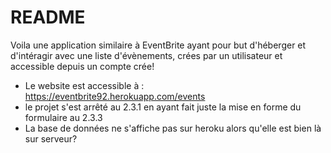 # README

Voila une application similaire à EventBrite ayant pour but d'héberger et d'intéragir avec une liste d'évènements, crées par un utilisateur et accessible depuis un compte crée!

 - Le website est accessible à : https://eventbrite92.herokuapp.com/events 
 - le projet s'est arrêté au 2.3.1 en ayant fait juste la mise en forme du formulaire au 2.3.3
 - La base de données ne s'affiche pas sur heroku alors qu'elle est bien là sur serveur?
